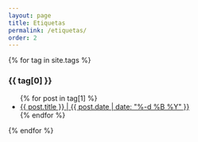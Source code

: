 ```yaml
---
layout: page
title: Etiquetas
permalink: /etiquetas/
order: 2
---
```


{% for tag in site.tags %}
  <h3>{{ tag[0] }}</h3>
  <ul>
    {% for post in tag[1] %}
      <li><a href="{{ post.url }}">{{ post.title }} | {{ post.date | date: "%-d %B %Y" }}</a></li>
    {% endfor %}
  </ul>
{% endfor %}
